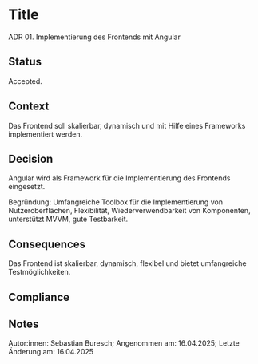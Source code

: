 # Title

ADR 01. Implementierung des Frontends mit Angular

## Status

Accepted.

## Context

Das Frontend soll skalierbar, dynamisch und mit Hilfe eines Frameworks implementiert werden.

## Decision

Angular wird als Framework für die Implementierung des Frontends eingesetzt.

Begründung: Umfangreiche Toolbox für die Implementierung von Nutzeroberflächen, Flexibilität, Wiederverwendbarkeit von Komponenten, unterstützt MVVM, gute Testbarkeit. 

## Consequences

Das Frontend ist skalierbar, dynamisch, flexibel und bietet umfangreiche Testmöglichkeiten.

## Compliance

## Notes

Autor:innen: Sebastian Buresch;  Angenommen am: 16.04.2025; Letzte Änderung am: 16.04.2025
